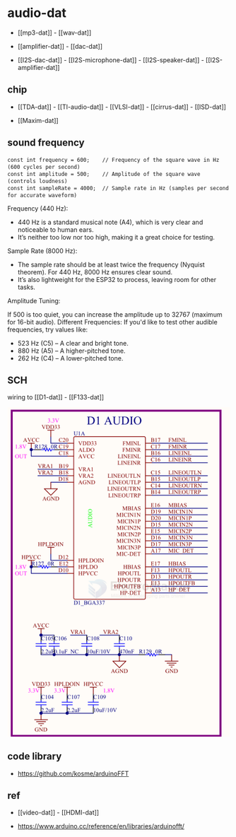 
# audio-dat

- [[mp3-dat]] - [[wav-dat]]

- [[amplifier-dat]] - [[dac-dat]]


- [[I2S-dac-dat]] - [[I2S-microphone-dat]] - [[I2S-speaker-dat]] - [[I2S-amplifier-dat]]




## chip 

- [[TDA-dat]] - [[TI-audio-dat]] - [[VLSI-dat]] - [[cirrus-dat]] - [[ISD-dat]]

- [[Maxim-dat]]

## sound frequency 

    const int frequency = 600;    // Frequency of the square wave in Hz (600 cycles per second)
    const int amplitude = 500;    // Amplitude of the square wave (controls loudness)
    const int sampleRate = 4000;  // Sample rate in Hz (samples per second for accurate waveform)

Frequency (440 Hz):

- 440 Hz is a standard musical note (A4), which is very clear and noticeable to human ears.
- It’s neither too low nor too high, making it a great choice for testing.

Sample Rate (8000 Hz):

- The sample rate should be at least twice the frequency (Nyquist theorem). For 440 Hz, 8000 Hz ensures clear sound.
- It’s also lightweight for the ESP32 to process, leaving room for other tasks.


Amplitude Tuning: 

If 500 is too quiet, you can increase the amplitude up to 32767 (maximum for 16-bit audio).
Different Frequencies: If you'd like to test other audible frequencies, try values like:

- 523 Hz (C5) – A clear and bright tone.
- 880 Hz (A5) – A higher-pitched tone.
- 262 Hz (C4) – A lower-pitched tone.


## SCH 

wiring to [[D1-dat]] - [[F133-dat]]


![](2025-08-07-12-47-41.png)

## code library 

- https://github.com/kosme/arduinoFFT


## ref 

- [[video-dat]] - [[HDMI-dat]]

- https://www.arduino.cc/reference/en/libraries/arduinofft/
